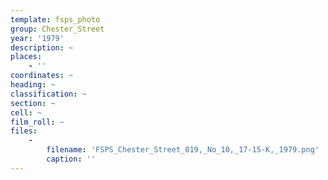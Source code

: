 ```yaml
---
template: fsps_photo
group: Chester_Street
year: '1979'
description: ~
places:
    - ''
coordinates: ~
heading: ~
classification: ~
section: ~
cell: ~
film_roll: ~
files:
    -
        filename: 'FSPS_Chester_Street_019,_No_10,_17-15-K,_1979.png'
        caption: ''
---
```

